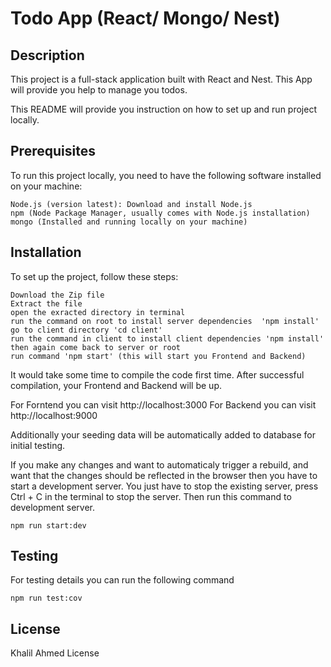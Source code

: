 # Todo App (React/ Mongo/ Nest)

## Description


This project is a full-stack application built with React and Nest. This App will provide you help to manage you todos.

This README will provide you instruction on how to set up and run project locally. 

## Prerequisites

To run this project locally, you need to have the following software installed on your machine:
```
Node.js (version latest): Download and install Node.js
npm (Node Package Manager, usually comes with Node.js installation)
mongo (Installed and running locally on your machine)
```

## Installation

To set up the project, follow these steps:
```
Download the Zip file
Extract the file
open the exracted directory in terminal
run the command on root to install server dependencies  'npm install'
go to client directory 'cd client'
run the command in client to install client dependencies 'npm install'
then again come back to server or root
run command 'npm start' (this will start you Frontend and Backend)
```

It would take some time to compile the code first time. After successful compilation, your Frontend and Backend will be up.

For Forntend you can visit http://localhost:3000
For Backend you can visit http://localhost:9000

Additionally your seeding data will be automatically added to database for initial testing.

If you make any changes and want to automaticaly trigger a rebuild, and want that the changes should be reflected in the browser then you have to start a development server.
You just have to stop the existing server, press Ctrl + C in the terminal to stop the server.
Then run this command to development server.

```
npm run start:dev

```

## Testing

For testing details you can run the following command
```
npm run test:cov
```

## License

Khalil Ahmed License
